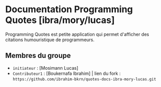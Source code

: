 # Documentation Programming Quotes [ibra/mory/lucas]

Programming Quotes est petite application qui permet d'afficher des citations humouristique de programmeurs. 

## Membres du groupe

- `initiateur` : [Mosimann Lucas]
- `Contributeur1` : [Boukernafa Ibrahim] | lien du fork : `https://github.com/ibrahim-bkrn/quotes-docs-ibra-mory-lucas.git` 
